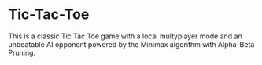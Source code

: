 # Tic-Tac-Toe
This is a classic Tic Tac Toe game with a local multyplayer mode and an unbeatable AI opponent powered by the Minimax algorithm with Alpha-Beta Pruning.
